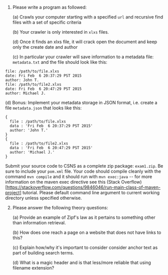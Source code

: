 1. Please write a program as followed:

   (a) Crawls your computer starting with a specified `url` and recursive find files with a set of specific criteria

   (b) Your crawler is only interested in `xlxs` files.  

   (d) Once it finds an xlxs file, it will crack open the document and keep only the create date and author

   (c) In particular your crawler will save information to a metadata file: `metadata.txt` and the file should look like this:

```
file: /path/to/file.xlxs
date: Fri Feb  6 20:37:29 PST 2015
author: John T.
file: /path/to/file2.xlxs
date: Fri Feb  6 20:47:29 PST 2015
author: Michael J.
```
   
   (d) Bonus:  Implement your metadata storage in JSON format, i.e. create a file `metadata.json` that looks like this:
```
{
  file : /path/to/file.xlxs
  data : 'Fri Feb  6 20:37:29 PST 2015'
  author: 'John T.'
}
{
  file : /path/to/file2.xlxs
  data : 'Fri Feb  6 20:47:29 PST 2015'
  author: 'Michael J.'
}

```

Submit your source code to CSNS as a complete zip package: `exam1.zip`.  Be sure to include your `pom.xml` file.  Your code should compile cleanly with the command `mvn compile` and it should run with `mvn exec:java` -- for more information on the maven exec directive see this (Stack Overflow)[https://stackoverflow.com/questions/9846046/run-main-class-of-maven-project] tutorial.  Please default command line argument to current working directory unless specified otherwise.

2. Please answer the following theory questions:

   (a) Provide an example of Zipf's law as it pertains to something other than information retrieval. 

   (b) How does one reach a page on a website that does not have links to this?

   (c) Explain how/why it's important to consider consider anchor text as part of building search terms.

   (d) What is a magic header and is that less/more reliable that using filename extension? 

